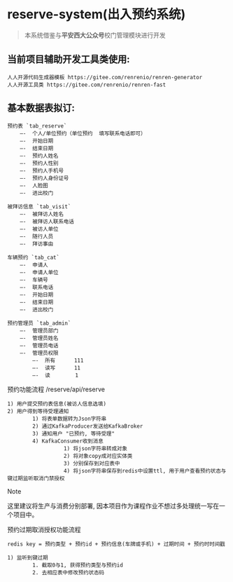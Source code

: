 # reserve-system(出入预约系统)

> 本系统借鉴与**平安西大公众号**校门管理模块进行开发

## 当前项目辅助开发工具类使用: 
    人人开源代码生成器模板 https://gitee.com/renrenio/renren-generator
    人人开源工具类 https://gitee.com/renrenio/renren-fast

## 基本数据表拟订:
```text
预约表 `tab_reserve`
	—-	个人/单位预约（单位预约  填写联系电话即可） 
	—-	开始日期
	—-	结束日期
	—-	预约人姓名
	—-	预约人性别
	—-	预约人手机号
	—-	预约人身份证号
	—-	人脸图
	—-	进出校门

被拜访信息 `tab_visit`
	—-	被拜访人姓名
	—-	被拜访人联系电话
	—-	被访人单位
	—-	随行人员
	—-	拜访事由

车辆预约 `tab_cat`
	—-	申请人
	—-	申请人单位
	—-	车辆号
	—-	联系电话
	—-	开始日期
	—-	结束日期
	—-	进出校门

预约管理员 `tab_admin`
	—-	管理员部门
	—-	管理员姓名
	—-	管理员电话
	—-	管理员权限
		—-	所有      111
		—-	读写      11
		—- 	读        1
```



预约功能流程 /reserve/api/reserve

    1) 用户提交预约表信息(被访人信息选填)
    2) 用户得到等待受理通知
            1) 将表单数据转为Json字符串
            2) 通过KafkaProducer发送给KafkaBroker 
            3) 通知用户 "已预约, 等待受理"
            4) KafkaConsumer收到消息
                      1) 将json字符串转成对象
                      2) 将对象copy成对应实体类
                      3) 分别保存到对应表中
                      4) 将json字符串保存到redis中设置ttl, 用于用户查看预约状态与键过期监听取消门禁授权

> [!NOTE]
>
> 这里建议将生产与消费分别部署, 因本项目作为课程作业不想过多处理统一写在一个项目中。

  

预约过期取消授权功能流程

```text
redis key = 预约类型 + 预约id + 预约信息(车牌或手机) + 过期时间 + 预约时时间戳

1) 监听到键过期
		1. 截取0与1, 获得预约类型与预约id
		2. 去相应表中修改预约状态码
```





